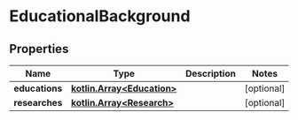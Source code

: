 # EducationalBackground

## Properties
Name | Type | Description | Notes
------------ | ------------- | ------------- | -------------
**educations** | [**kotlin.Array&lt;Education&gt;**](Education.md) |  |  [optional]
**researches** | [**kotlin.Array&lt;Research&gt;**](Research.md) |  |  [optional]
